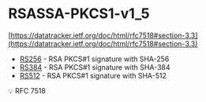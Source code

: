 # RSASSA-PKCS1-v1_5

[https://datatracker.ietf.org/doc/html/rfc7518#section-3.3](https://datatracker.ietf.org/doc/html/rfc7518#section-3.3)

- [RS256](https://static.javadoc.io/com.nimbusds/nimbus-jose-jwt/5.1/com/nimbusds/jose/JWSAlgorithm.html#RS256) - RSA PKCS#1 signature with SHA-256
- [RS384](https://static.javadoc.io/com.nimbusds/nimbus-jose-jwt/5.1/com/nimbusds/jose/JWSAlgorithm.html#RS384) - RSA PKCS#1 signature with SHA-384
- [RS512](https://static.javadoc.io/com.nimbusds/nimbus-jose-jwt/5.1/com/nimbusds/jose/JWSAlgorithm.html#RS512) - RSA PKCS#1 signature with SHA-512

💡 RFC 7518

